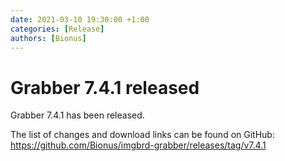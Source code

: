 ```yaml
---
date: 2021-03-10 19:30:00 +1:00
categories: [Release]
authors: [Bionus]
---
```



# Grabber 7.4.1 released

Grabber 7.4.1 has been released.

The list of changes and download links can be found on GitHub:  
<https://github.com/Bionus/imgbrd-grabber/releases/tag/v7.4.1>